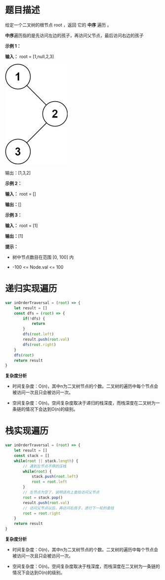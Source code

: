 # 题目描述


给定一个二叉树的根节点 root ，返回 它的 **中序** 遍历 。

**中序**遍历指的是先访问左边的孩子，再访问父节点，最后访问右边的孩子
 

**示例 1：**


**输入：** root = [1,null,2,3]

![二叉树](./inorder_1.jpg)

输出：[1,3,2]

**示例 2：**

**输入：** root = []

**输出：**[]

**示例 3：**

**输入：** root = [1]

**输出：**[1]
 

**提示：**

* 树中节点数目在范围 [0, 100] 内

* -100 <= Node.val <= 100


# 递归实现遍历
```js
var inOrderTraversal = (root) => {
    let result = []
    const dfs = (root) => {
        if(!dfs) {
            return
        }
        dfs(root.left)
        result.push(root.val)
        dfs(root.right)
    }
    dfs(root)
    return result
}

```
**复杂度分析**

* 时间复杂度：O(n)，其中n为二叉树节点的个数。二叉树的遍历中每个节点会被访问一次且只会被访问一次。

* 空间复杂度：O(n)。空间复杂度取决于递归的栈深度，而栈深度在二叉树为一条链的情况下会达到O(n)的级别。



# 栈实现遍历
```js
var inOrderTraversal = (root) => {
    let result = []
    const stack = []
    while(root || stack.length) {
        // 遇到左节点不停的压栈
        while(root) {
            stack.push(root.left)
            root = root.left
        }
        // 左节点为空了，说明该向上查找访问父节点
        root = stack.pop()
        result.push(root.val)
        // 访问父节点以后，再访问右孩子，进行下一轮的查找
        root = root.right
    }
    return result
}

```

**复杂度分析**

* 时间复杂度：O(n)，其中n为二叉树节点的个数。二叉树的遍历中每个节点会被访问一次且只会被访问一次。

* 空间复杂度：O(n)。空间复杂度取决于栈深度，而栈深度在二叉树为一条链的情况下会达到O(n)的级别。
